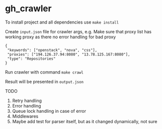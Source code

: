 # gh_crawler

To install project and all dependencies use `make install`

Create `input.json` file for crawler args, e.g. Make sure that proxy list has working proxy as there no error handling for bad proxy
```
{
 "keywords": ["openstack", "nova", "css"],
 "proxies": ["194.126.37.94:8080", "13.78.125.167:8080"],
 "type": "Repositories"
}
```
Run crawler with command `make crawl`

Result will be presented in `output.json`

TODO
1. Retry handling
2. Error handling
3. Queue lock handling in case of error
3. Middlewares
4. Maybe add test for parser itself, but as it changed dynamically, not sure
